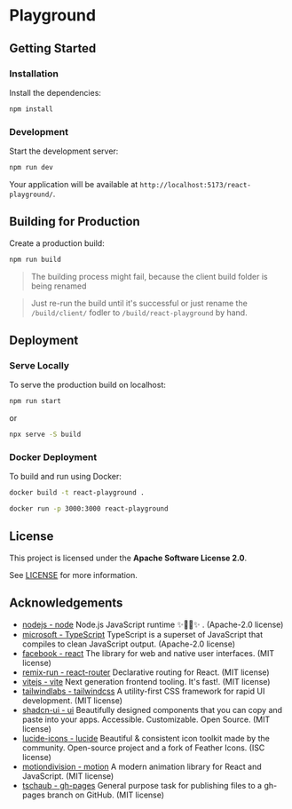 # Playground

## Getting Started

### Installation

Install the dependencies:

```bash
npm install
```

### Development

Start the development server:

```bash
npm run dev
```

Your application will be available at `http://localhost:5173/react-playground/`.

## Building for Production

Create a production build:

```bash
npm run build
```

>The building process might fail, because the client build folder is being renamed

>Just re-run the build until it's successful or just rename the `/build/client/` fodler to `/build/react-playground` by hand.

## Deployment

### Serve Locally

To serve the production build on localhost:

```bash
npm run start
```

or

```bash
npx serve -S build
```

### Docker Deployment

To build and run using Docker:

```bash
docker build -t react-playground .

docker run -p 3000:3000 react-playground
```

## License

This project is licensed under the **Apache Software License 2.0**.

See [LICENSE](LICENSE) for more information.

## Acknowledgements

- [nodejs - node](https://github.com/nodejs/node) Node.js JavaScript runtime ✨🐢🚀✨ . (Apache-2.0 license)
- [microsoft - TypeScript](https://github.com/microsoft/TypeScript) TypeScript is a superset of JavaScript that compiles to clean JavaScript output. (Apache-2.0 license)
- [facebook - react](https://github.com/facebook/react) The library for web and native user interfaces. (MIT license)
- [remix-run - react-router](https://github.com/remix-run/react-router) Declarative routing for React. (MIT license)
- [vitejs - vite](https://github.com/vitejs/vite) Next generation frontend tooling. It's fast!. (MIT license)
- [tailwindlabs - tailwindcss](https://github.com/tailwindlabs/tailwindcss) A utility-first CSS framework for rapid UI development. (MIT license)
- [shadcn-ui - ui](https://github.com/shadcn-ui/ui) Beautifully designed components that you can copy and paste into your apps. Accessible. Customizable. Open Source. (MIT license)
- [lucide-icons - lucide](https://github.com/lucide-icons/lucide) Beautiful & consistent icon toolkit made by the community. Open-source project and a fork of Feather Icons. (ISC license)
- [motiondivision - motion](https://github.com/motiondivision/motion) A modern animation library for React and JavaScript. (MIT license)
- [tschaub - gh-pages](https://github.com/tschaub/gh-pages) General purpose task for publishing files to a gh-pages branch on GitHub. (MIT license)

